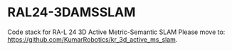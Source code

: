 # RAL24-3DAMSSLAM
Code stack for RA-L 24 3D Active Metric-Semantic SLAM
Please move to: https://github.com/KumarRobotics/kr_3d_active_ms_slam.
